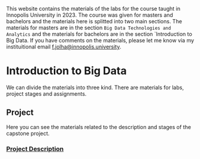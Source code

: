 This website contains the materials of the labs for the course taught in Innopolis University in 2023. The course was given for masters and bachelors and the materials here is splitted into two main sections. The materials for masters are in the section `Big Data Technologies and Analytics` and the materials for bachelors are in the section `Introduction to Big Data. If you have comments on the materials, please let me know via my instituitional email f.jolha@innopolis.university.

# Introduction to Big Data
We can divide the materials into three kind. There are materials for labs, project stages and assignments.

## Project
Here you can see the materials related to the description and stages of the capstone project.

### [**Project Description**](html/Project%20Description.html)
